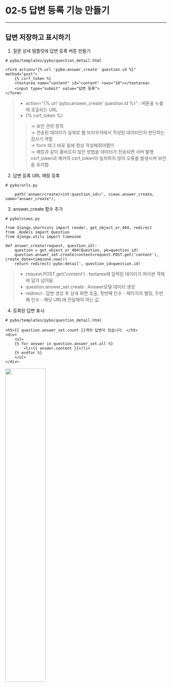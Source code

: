 # 02-5 답변 등록 기능 만들기
------------
## 답변 저장하고 표시하기
1. 질문 상세 템플릿에 답변 등록 버튼 만들기
```
# pybo/templates/pybo/question_detail.html

<form action="{% url 'pybo:answer_create' question.id %}" method="post">
    {% csrf_token %}
    <textarea name="content" id="content" rows="10"></textarea>
    <input type="submit" value="답변 등록">
</form>
```
> * action="{% url 'pybo:answer_create' question.id %}" : 버튼을 누를 때 호출되는 URL
> * {% csrf_token %} 
>> → 보안 관련 항목   
>> → 전송된 데이터가 실제로 웹 브라우저에서 작성된 데이터인지 판단하는 검사기 역할   
>> → form 태그 바로 밑에 항상 작성해줘야함!!!   
>> → 해킹과 같이 올바르지 않은 방법을 데이터가 전송되면 서버 발행 csrf_token과 해커의 csrf_token이 일치하지 않아 오류를 발생시켜 보안을 유지함.   

2. 답변 등록 URL 매핑 등록
```
# pybo/urls.py

    path('answer/create/<int:question_id>/', views.answer_create, name="answer_create"),
```

3. answer_create 함수 추가
```
# pybo/views.py

from django.shortcuts import render, get_object_or_404, redirect
from .models import Question
from django.utils import timezone

def answer_create(request, question_id):
    question = get_object_or_404(Question, pk=question_id)
    question.answer_set.create(content=request.POST.get('content'), create_date=timezone.now())
    return redirect('pybo:detail', question_id=question.id)
```
> * request.POST.get('content') : textarea에 입력된 데이터가 파이썬 객체에 담겨 넘어옴.
> * question.answer_set.create : Answer모델 데이터 생성
> * redirect : 답변 생성 후 상세 화면 호출, 첫번째 인수 - 페이지의 별칭, 두번째 인수 - 해당 URL에 전달해야 하는 값

4. 등록된 답변 표시
```
# pybo/templates/pybo/question_detail.html

<h5>{{ question.answer_set.count }}개의 답변이 있습니다. </h5>
<div>
    <ul>
    {% for answer in question.answer_set.all %}
        <li>{{ answer.content }}</li>
    {% endfor %}
    </ul>
</div>
```
<img src = "https://user-images.githubusercontent.com/65546884/183237524-d559cb02-4bcd-4fe9-a5e1-313fca8c5448.png" width="50%" height="50%">   
